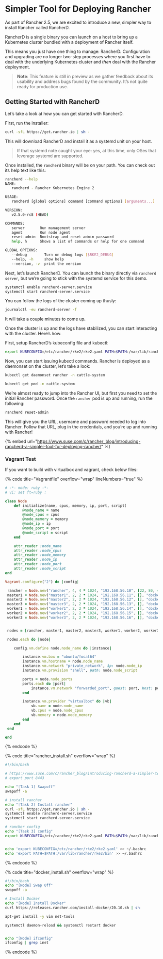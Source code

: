 # Simpler Tool for Deploying Rancher

As part of Rancher 2.5, we are excited to introduce a new, simpler way to install Rancher called RancherD.

RancherD is a single binary you can launch on a host to bring up a Kubernetes cluster bundled with a deployment of Rancher itself.

This means you just have one thing to manage: RancherD. Configuration and upgrading are no longer two-step processes where you first have to deal with the underlying Kubernetes cluster and _then_ deal with the Rancher deployment.

> **Note:** This feature is still in preview as we gather feedback about its usability and address bugs found by the community. It’s not quite ready for production use.

## Getting Started with RancherD

Let’s take a look at how you can get started with RancherD.

First, run the installer:

```bash
curl -sfL https://get.rancher.io | sh -
```

This will download RancherD and install it as a systemd unit on your host.

> If that systemd note caught your eye: yes, at this time, only OSes that leverage systemd are supported.

Once installed, the `rancherd` binary will be on your path. You can check out its help text like this:

```bash
rancherd --help
NAME:
   rancherd - Rancher Kubernetes Engine 2

USAGE:
   rancherd [global options] command [command options] [arguments...]

VERSION:
   v2.5.0-rc8 (HEAD)

COMMANDS:
   server       Run management server
   agent        Run node agent
   reset-admin  Bootstrap and reset admin password
   help, h      Shows a list of commands or help for one command

GLOBAL OPTIONS:
   --debug        Turn on debug logs [$RKE2_DEBUG]
   --help, -h     show help
   --version, -v  print the version
```

Next, let’s launch RancherD. You can launch the binary directly via `rancherd server`, but we’re going to stick with the systemd service for this demo.

```bash
systemctl enable rancherd-server.service
systemctl start rancherd-server.service
```

You can follow the logs of the cluster coming up thusly:

```bash
journalctl -eu rancherd-server -f
```

It will take a couple minutes to come up.

Once the cluster is up and the logs have stabilized, you can start interacting with the cluster. Here’s how:

First, setup RancherD’s kubeconfig file and kubectl:

```bash
export KUBECONFIG=/etc/rancher/rke2/rke2.yaml PATH=$PATH:/var/lib/rancher/rke2/bin
```

Now, you can start issuing kubectl commands. Rancher is deployed as a daemonset on the cluster, let’s take a look:

```bash
kubectl get daemonset rancher -n cattle-system

kubectl get pod -n cattle-system
```

We’re almost ready to jump into the Rancher UI, but first you need to set the initial Rancher password. Once the `rancher` pod is up and running, run the following:

```bash
rancherd reset-admin
```

This will give you the URL, username and password needed to log into Rancher. Follow that URL, plug in the credentials, and you’re up and running with Rancher!





{% embed url="https://www.suse.com/c/rancher_blog/introducing-rancherd-a-simpler-tool-for-deploying-rancher/" %}





### Vagrant Test

If you want to build with virtualbox and vagrant, check below files:

{% code title="Vagrantfile" overflow="wrap" lineNumbers="true" %}
```ruby
# -*- mode: ruby -*-
# vi: set ft=ruby :

class Node
    def initialize(name, cpus, memory, ip, port, script)
        @node_name = name
        @node_cpus = cpus
        @node_memory = memory
        @node_ip = ip
		@node_port = port
        @node_script = script
    end

    attr_reader :node_name
    attr_reader :node_cpus
    attr_reader :node_memory
    attr_reader :node_ip
    attr_reader :node_port
    attr_reader :node_script
end

Vagrant.configure("2") do |config|

 rancher = Node.new("rancher", 4, 4 * 1024, "192.168.56.10", [22, 80, 443, 8443], "rancher_install.sh")
 master1 = Node.new("master1", 2, 2 * 1024, "192.168.56.11", [], "docker_install.sh")
 master2 = Node.new("master2", 2, 2 * 1024, "192.168.56.12", [], "docker_install.sh")
 master3 = Node.new("master3", 2, 2 * 1024, "192.168.56.13", [], "docker_install.sh")
 worker1 = Node.new("worker1", 2, 2 * 1024, "192.168.56.14", [], "docker_install.sh")
 worker2 = Node.new("worker2", 2, 2 * 1024, "192.168.56.15", [], "docker_install.sh")
 worker3 = Node.new("worker3", 2, 2 * 1024, "192.168.56.16", [], "docker_install.sh")


 nodes = [rancher, master1, master2, master3, worker1, worker2, worker3]

 nodes.each do |node|

	config.vm.define node.node_name do |instance|

 		instance.vm.box = "ubuntu/focal64"
		instance.vm.hostname = node.node_name
		instance.vm.network "private_network", ip: node.node_ip
		instance.vm.provision "shell", path: node.node_script

		ports = node.node_ports
		ports.each do |port|
			instance.vm.network "forwarded_port", guest: port, host: port
		end

		instance.vm.provider "virtualbox" do |vb|
			vb.name = node.node_name
			vb.cpus = node.node_cpus
			vb.memory = node.node_memory
		end
	end
 end

end
```
{% endcode %}

{% code title="rancher_install.sh" overflow="wrap" %}
```bash
#!/bin/bash

# https://www.suse.com/c/rancher_blog/introducing-rancherd-a-simpler-tool-for-deploying-rancher/
# export port 8443

echo "[Task 1] Swapoff"
swapoff -a

# install rancher
echo "[Task 2] Install rancher"
curl -sfL https://get.rancher.io | sh -
systemctl enable rancherd-server.service
systemctl start rancherd-server.service

# rancher config
echo "[Task 3] config"
export KUBECONFIG=/etc/rancher/rke2/rke2.yaml PATH=$PATH:/var/lib/rancher/rke2/bin


echo 'export KUBECONFIG=/etc/rancher/rke2/rke2.yaml' >> ~/.bashrc
echo 'export PATH=$PATH:/var/lib/rancher/rke2/bin' >> ~/.bashrc
```
{% endcode %}



{% code title="docker_install.sh" overflow="wrap" %}
```bash
#!/bin/bash
echo "[Node] Swap Off"
swapoff -a

# Install Docker
echo "[Node] Install Docker"
curl https://releases.rancher.com/install-docker/20.10.sh | sh

apt-get install -y vim net-tools

systemctl daemon-reload && systemctl restart docker


echo "[Node] ifconfig"
ifconfig | grep inet
```
{% endcode %}

